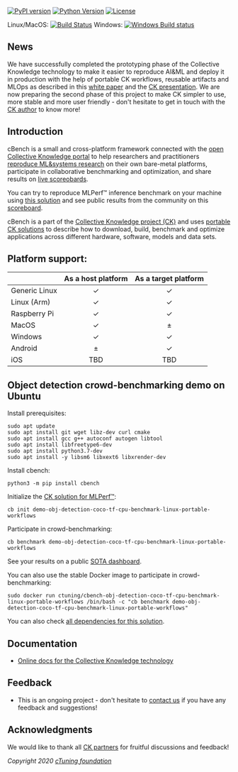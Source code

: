 [![PyPI version](https://badge.fury.io/py/cbench.svg)](https://badge.fury.io/py/cbench)
[![Python Version](https://img.shields.io/badge/python-2.7%20|%203.4+-blue.svg)](https://pypi.org/project/cbench)
[![License](https://img.shields.io/badge/license-Apache%202.0-blue.svg)](https://opensource.org/licenses/Apache-2.0)

Linux/MacOS: [![Build Status](https://travis-ci.org/ctuning/cbench.svg?branch=master)](https://travis-ci.org/ctuning/cbench)
Windows: [![Windows Build status](https://ci.appveyor.com/api/projects/status/yjq5myrrrkx3rydc?svg=true)](https://ci.appveyor.com/project/gfursin/cbench)


## News

We have successfully completed the prototyping phase of the Collective Knowledge technology
to make it easier to reproduce AI&ML and deploy it in production with the help of portable CK workflows, reusable artifacts and MLOps
as described in this [white paper](https://arxiv.org/abs/2006.07161)
and the [CK presentation](https://cknow.io/presentation/ck).
We are now preparing the second phase of this project to make CK simpler to use, more stable and more user friendly - 
don't hesitate to get in touch with the [CK author](https://cKnowledge.org/gfursin) to know more!



## Introduction

cBench is a small and cross-platform framework 
connected with the [open Collective Knowledge portal](https://cknow.io)
to help researchers and practitioners 
[reproduce ML&systems research](https://cknow.io/reproduced-papers)
on their own bare-metal platforms, participate in collaborative
benchmarking and optimization, 
and share results on [live scoreobards](https://cknow.io/reproduced-results).

You can try to reproduce MLPerf&trade; inference benchmark on your machine using [this solution](https://cknow.io/test)
and see public results from the community on this [scoreboard](https://cknow.io/c/result/sota-mlperf-object-detection-v0.5-crowd-benchmarking).

cBench is a part of the [Collective Knowledge project (CK)](https://cKnowledge.org)
and uses [portable CK solutions](https://cknow.io/docs/intro/introduction.html#portable-ck-solution)
to describe how to download, build, benchmark and optimize applications
across different hardware, software, models and data sets.

## Platform support:

|               | As a host platform | As a target platform |
|---------------|:------------------:|:--------------------:|
| Generic Linux | ✓ | ✓ |
| Linux (Arm)   | ✓ | ✓ |
| Raspberry Pi  | ✓ | ✓ |
| MacOS         | ✓ | ± |
| Windows       | ✓ | ✓ |
| Android       | ± | ✓ |
| iOS           | TBD | TBD |


## Object detection crowd-benchmarking demo on Ubuntu

Install prerequisites:

```
sudo apt update
sudo apt install git wget libz-dev curl cmake
sudo apt install gcc g++ autoconf autogen libtool
sudo apt install libfreetype6-dev
sudo apt install python3.7-dev
sudo apt install -y libsm6 libxext6 libxrender-dev
```

Install cbench:

```
python3 -m pip install cbench
```

Initialize the [CK solution for MLPerf&trade;](https://cknow.io/solution/demo-obj-detection-coco-tf-cpu-benchmark-linux-portable-workflows):

```
cb init demo-obj-detection-coco-tf-cpu-benchmark-linux-portable-workflows
```

Participate in crowd-benchmarking:

```
cb benchmark demo-obj-detection-coco-tf-cpu-benchmark-linux-portable-workflows
```

See your results on a public [SOTA dashboard](https://cknow.io/c/result/sota-mlperf-object-detection-v0.5-crowd-benchmarking).

You can also use the stable Docker image to participate in crowd-benchmarking:

```
sudo docker run ctuning/cbench-obj-detection-coco-tf-cpu-benchmark-linux-portable-workflows /bin/bash -c "cb benchmark demo-obj-detection-coco-tf-cpu-benchmark-linux-portable-workflows"
```

You can also check [all dependencies for this solution](https://cknow.io/solution/demo-obj-detection-coco-tf-cpu-benchmark-linux-portable-workflows/#dependencies).



## Documentation

* [Online docs for the Collective Knowledge technology](https://cknow.io/docs)

## Feedback

* This is an ongoing project - don't hesitate to [contact us](https://cKnowledge.org/contacts.html) 
  if you have any feedback and suggestions!

## Acknowledgments

We would like to thank all [CK partners](https://cKnowledge.org/partners.html) 
for fruitful discussions and feedback!


*Copyright 2020 [cTuning foundation](https://cTuning.org)*
